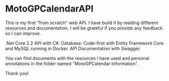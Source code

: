 # MotoGPCalendarAPI
This is my first "from scratch" web API. I have build it by reading different resources and documentation.
I will be grateful if you provide any feedback so I can improve.

.Net Core 2.2 API with C#.
Database: Code-first with Entity Framework Core and MySQL running in Docker.
API Documentation with Swagger.

You can find documents with the resources I have used and personal annotations in the folder named "MotoGPCalendar Information".

Thank you!
